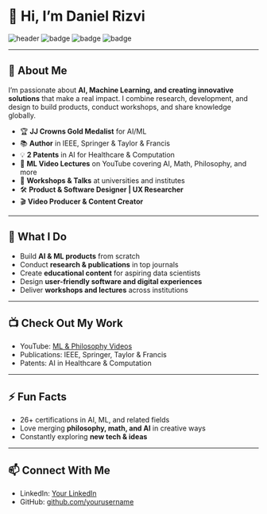 # 👋 Hi, I’m Daniel Rizvi

![header](https://img.shields.io/badge/Young_Data_Scientist-2024-blue)
![badge](https://img.shields.io/badge/JJ_Crowns_Gold_Medalist-AI_ML-yellow)
![badge](https://img.shields.io/badge/26%2B_Certifications-brightgreen)
![badge](https://img.shields.io/badge/Patents-2-red)

---

## 🔬 About Me
I’m passionate about **AI, Machine Learning, and creating innovative solutions** that make a real impact. I combine research, development, and design to build products, conduct workshops, and share knowledge globally.

- 🏆 **JJ Crowns Gold Medalist** for AI/ML  
- 📚 **Author** in IEEE, Springer & Taylor & Francis  
- 💡 **2 Patents** in AI for Healthcare & Computation  
- 🎥 **ML Video Lectures** on YouTube covering AI, Math, Philosophy, and more  
- 🎤 **Workshops & Talks** at universities and institutes  
- 🛠️ **Product & Software Designer | UX Researcher**  
- 🎬 **Video Producer & Content Creator**  

---

## 🚀 What I Do
- Build **AI & ML products** from scratch  
- Conduct **research & publications** in top journals  
- Create **educational content** for aspiring data scientists  
- Design **user-friendly software and digital experiences**  
- Deliver **workshops and lectures** across institutions  

---

## 📺 Check Out My Work
- YouTube: [ML & Philosophy Videos](https://www.youtube.com/c/yourchannel)  
- Publications: IEEE, Springer, Taylor & Francis  
- Patents: AI in Healthcare & Computation  

---

## ⚡ Fun Facts
- 26+ certifications in AI, ML, and related fields  
- Love merging **philosophy, math, and AI** in creative ways  
- Constantly exploring **new tech & ideas**  

---

## 📫 Connect With Me
- LinkedIn: [Your LinkedIn](https://www.linkedin.com/in/yourprofile)  
- GitHub: [github.com/yourusername](https://github.com/yourusername)  
